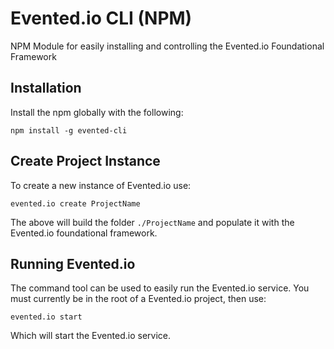 # Evented.io CLI (NPM)

NPM Module for easily installing and controlling the Evented.io Foundational
Framework

## Installation

Install the npm globally with the following:

`npm install -g evented-cli`

## Create Project Instance

To create a new instance of Evented.io use:

`evented.io create ProjectName`

The above will build the folder `./ProjectName` and populate it with the Evented.io
foundational framework.

## Running Evented.io

The command tool can be used to easily run the Evented.io service. You
must currently be in the root of a Evented.io project, then use:

`evented.io start`

Which will start the Evented.io service.
